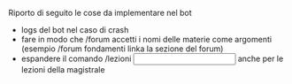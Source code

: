 Riporto di seguito le cose da implementare nel bot

- logs del bot nel caso di crash
- fare in modo che /forum accetti i nomi delle materie come argomenti  (esempio /forum fondamenti linka la sezione del forum)
- espandere il comando /lezioni <input> anche per le lezioni della magistrale
